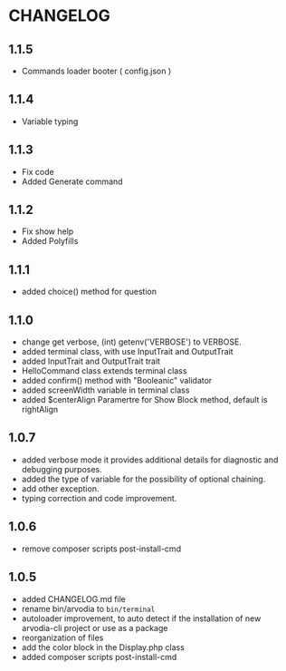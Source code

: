 CHANGELOG
=========

1.1.5
-----
* Commands loader booter ( config.json )

1.1.4
-----
* Variable typing

1.1.3
-----
* Fix code
* Added Generate command

1.1.2
-----
* Fix show help
* Added Polyfills

1.1.1
-----
* added choice() method for question

1.1.0
-----
* change get verbose, (int) getenv('VERBOSE') to VERBOSE.
* added terminal class, with use InputTrait and OutputTrait
* added InputTrait and OutputTrait trait
* HelloCommand class extends terminal class 
* added confirm() method with "Booleanic" validator
* added screenWidth variable in terminal class
* added $centerAlign Paramertre for Show Block method, default is rightAlign

1.0.7
-----
 * added verbose mode it provides additional details for diagnostic and debugging purposes.
 * added the type of variable for the possibility of optional chaining.
 * add other exception.
 * typing correction and code improvement.
 
1.0.6
-----
 * remove composer scripts post-install-cmd

1.0.5
-----

 * added CHANGELOG.md file
 * rename bin/arvodia to `bin/terminal`
 * autoloader improvement, to auto detect if the installation of new arvodia-cli project or use as a package
 * reorganization of files
 * add the color block in the Display.php class
 * added composer scripts post-install-cmd